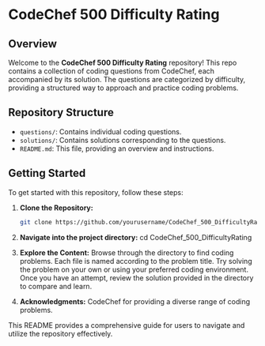 # CodeChef 500 Difficulty Rating

## Overview

Welcome to the **CodeChef 500 Difficulty Rating** repository! This repo contains a collection of coding questions from CodeChef, each accompanied by its solution. The questions are categorized by difficulty, providing a structured way to approach and practice coding problems.

## Repository Structure

- `questions/`: Contains individual coding questions.
- `solutions/`: Contains solutions corresponding to the questions.
- `README.md`: This file, providing an overview and instructions.

## Getting Started

To get started with this repository, follow these steps:

1. **Clone the Repository:**
   ```bash
   git clone https://github.com/yourusername/CodeChef_500_DifficultyRating.git

2. **Navigate into the project directory:**
   cd CodeChef_500_DifficultyRating

3. **Explore the Content:**
   Browse through the directory to find coding problems. Each file is named according to the problem title.
   Try solving the problem on your own or using your preferred coding environment.
   Once you have an attempt, review the solution provided in the directory to compare and learn.

4. **Acknowledgments:**
    CodeChef for providing a diverse range of coding problems.

This README provides a comprehensive guide for users to navigate and utilize the repository effectively.
